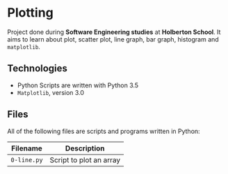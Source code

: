 # Plotting

Project done during **Software Engineering studies** at **Holberton School**. It aims to learn about plot, scatter plot, line graph, bar graph, histogram and `matplotlib`.

## Technologies
* Python Scripts are written with Python 3.5
* `Matplotlib`, version 3.0

## Files
All of the following files are scripts and programs written in Python:

| Filename | Description |
| -------- | ----------- |
| `0-line.py` | Script to plot an array |
